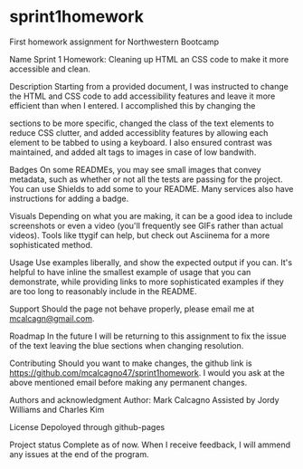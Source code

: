 # sprint1homework
First homework assignment for Northwestern Bootcamp

Name
Sprint 1 Homework: Cleaning up HTML an CSS code to make it more accessible and clean.

Description
Starting from a provided document, I was instructed to change the HTML and CSS code to add accessibility features and leave it more efficient than when I entered.  I accomplished this by changing the <div> sections to be more specific, changed the class of the text elements to reduce CSS clutter, and added accessiblity features by allowing each element to be tabbed to using a keyboard.  I also ensured contrast was maintained, and added alt tags to images in case of low bandwith.

Badges
On some READMEs, you may see small images that convey metadata, such as whether or not all the tests are passing for the project. You can use Shields to add some to your README. Many services also have instructions for adding a badge.

Visuals
Depending on what you are making, it can be a good idea to include screenshots or even a video (you'll frequently see GIFs rather than actual videos). Tools like ttygif can help, but check out Asciinema for a more sophisticated method.

Usage
Use examples liberally, and show the expected output if you can. It's helpful to have inline the smallest example of usage that you can demonstrate, while providing links to more sophisticated examples if they are too long to reasonably include in the README.

Support
Should the page not behave properly, please email me at mcalcagn@gmail.com.

Roadmap
In the future I will be returning to this assignment to fix the issue of the text leaving the blue sections when changing resolution.

Contributing
Should you want to make changes, the github link is https://github.com/mcalcagno47/sprint1homework.  I would you ask at the above mentioned email before making any permanent changes.

Authors and acknowledgment
Author: Mark Calcagno 
Assisted by Jordy Williams and Charles Kim

License
Depoloyed through github-pages

Project status
Complete as of now.  When I receive feedback, I will ammend any issues at the end of the program.